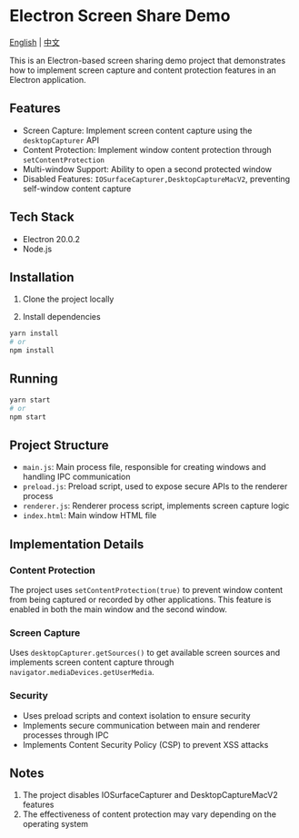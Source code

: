 # Electron Screen Share Demo

[English](README.md) | [中文](README.cn.md)

This is an Electron-based screen sharing demo project that demonstrates how to implement screen capture and content protection features in an Electron application.

## Features

- Screen Capture: Implement screen content capture using the `desktopCapturer` API
- Content Protection: Implement window content protection through `setContentProtection`
- Multi-window Support: Ability to open a second protected window
- Disabled Features: `IOSurfaceCapturer,DesktopCaptureMacV2`, preventing self-window content capture

## Tech Stack

- Electron 20.0.2
- Node.js

## Installation

1. Clone the project locally

2. Install dependencies
```bash
yarn install
# or
npm install
```

## Running

```bash
yarn start
# or
npm start
```

## Project Structure

- `main.js`: Main process file, responsible for creating windows and handling IPC communication
- `preload.js`: Preload script, used to expose secure APIs to the renderer process
- `renderer.js`: Renderer process script, implements screen capture logic
- `index.html`: Main window HTML file

## Implementation Details

### Content Protection

The project uses `setContentProtection(true)` to prevent window content from being captured or recorded by other applications. This feature is enabled in both the main window and the second window.

### Screen Capture

Uses `desktopCapturer.getSources()` to get available screen sources and implements screen content capture through `navigator.mediaDevices.getUserMedia`.

### Security

- Uses preload scripts and context isolation to ensure security
- Implements secure communication between main and renderer processes through IPC
- Implements Content Security Policy (CSP) to prevent XSS attacks

## Notes

1. The project disables IOSurfaceCapturer and DesktopCaptureMacV2 features
2. The effectiveness of content protection may vary depending on the operating system